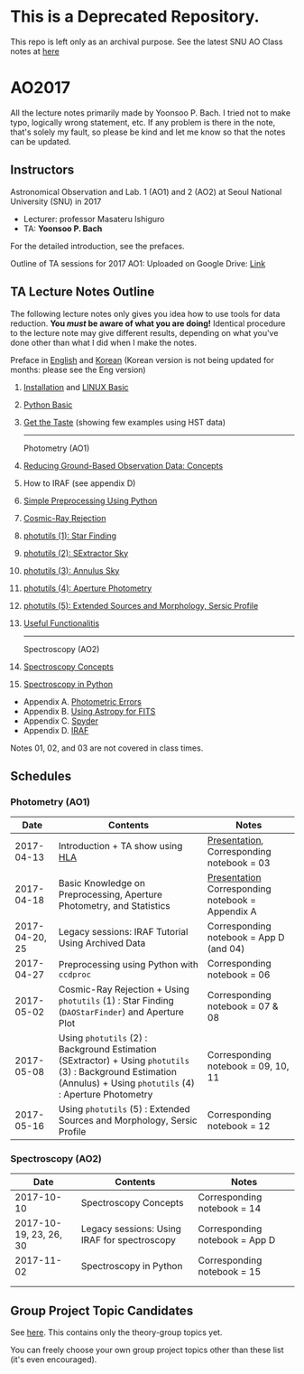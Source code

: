 # This is a Deprecated Repository.
This repo is left only as an archival purpose. 
See the latest SNU AO Class notes at [here](https://github.com/ysBach/SNU_AOclass)

# AO2017

All the lecture notes primarily made by Yoonsoo P. Bach. I tried not to make typo, logically wrong statement, etc. If any problem is there in the note, that's solely my fault, so please be kind and let me know so that the notes can be updated.

## Instructors
Astronomical Observation and Lab. 1 (AO1) and 2 (AO2) at Seoul National University (SNU) in 2017 

* Lecturer: professor Masateru Ishiguro 
* TA: **Yoonsoo P. Bach**

For the detailed introduction, see the prefaces.

Outline of TA sessions for 2017 AO1: Uploaded on Google Drive: [Link](https://drive.google.com/open?id=1Tt-j8SrdfzE-gBOzgxW061ngEbRz5njnbw-8lHO9GnI)


## TA Lecture Notes Outline

The following lecture notes only gives you idea how to use tools for data reduction. **You *must* be aware of what you are doing!** Identical procedure to the lecture note may give different results, depending on what you've done other than what I did when I make the notes.

Preface in [English](https://github.com/ysBach/AO_2017/blob/master/00_Preface_English.md) and [Korean](http://nbviewer.jupyter.org/github/ysbach/AO_2017/blob/master/00_Preface-Korean.ipynb) (Korean version is not being updated for months: please see the Eng version)



1. [Installation](http://nbviewer.jupyter.org/github/ysbach/AO_2017/blob/master/01_Installation.ipynb) and [LINUX Basic](http://nbviewer.jupyter.org/github/ysbach/AO_2017/blob/master/01_LINUX_Shell.ipynb)

2. [Python Basic](http://nbviewer.jupyter.org/github/ysbach/AO_2017/blob/master/02_Python_Basic.ipynb)

3. [Get the Taste](http://nbviewer.jupyter.org/github/ysbach/AO_2017/blob/master/03_Get_the_Taste.ipynb) (showing few examples using HST data)

   -----

   Photometry (AO1)

4. [Reducing Ground-Based Observation Data: Concepts](http://nbviewer.jupyter.org/github/ysbach/AO_2017/blob/master/04_Ground_Based_Concept.ipynb)

5. How to IRAF (see appendix D)

6. [Simple Preprocessing Using Python](http://nbviewer.jupyter.org/github/ysbach/AO_2017/blob/master/06_Preprocessing_with_Python.ipynb)

7. [Cosmic-Ray Rejection](http://nbviewer.jupyter.org/github/ysbach/AO_2017/blob/master/07_Cosmic_Ray_Rejection.ipynb)

8. [photutils (1): Star Finding](http://nbviewer.jupyter.org/github/ysbach/AO_2017/blob/master/08_Photutils_StarFinder.ipynb)

9. [photutils (2): SExtractor Sky](http://nbviewer.jupyter.org/github/ysbach/AO_2017/blob/master/09_Photutils_SExtractor_Background.ipynb)

10. [photutils (3): Annulus Sky](http://nbviewer.jupyter.org/github/ysbach/AO_2017/blob/master/10_Photutils_Annulus_Background.ipynb)

11. [photutils (4): Aperture Photometry](http://nbviewer.jupyter.org/github/ysbach/AO_2017/blob/master/11_Photutils_Aperture_Photometry.ipynb)

12. [photutils (5): Extended Sources and Morphology, Sersic Profile](http://nbviewer.jupyter.org/github/ysbach/AO_2017/blob/master/12_Photutils_Extended_Sources.ipynb)

13. [Useful Functionalitis](http://nbviewer.jupyter.org/github/ysbach/AO_2017/blob/master/13_Useful_Functionalities.ipynb)

    -----

    Spectroscopy (AO2)

14. [Spectroscopy Concepts](http://nbviewer.jupyter.org/github/ysbach/AO_2017/blob/master/14_Spectroscopy_Concept.ipynb)

15. [Spectroscopy in Python](http://nbviewer.jupyter.org/github/ysbach/AO_2017/blob/master/15_Spectroscopy_in_Python.ipynb)
* Appendix A. [Photometric Errors](http://nbviewer.jupyter.org/github/ysbach/AO_2017/blob/master/App_A_Photometric_Errors.ipynb)
* Appendix B. [Using Astropy for FITS](http://nbviewer.jupyter.org/github/ysbach/AO_2017/blob/master/App_B_Using_Astropy_for_FITS.ipynb)
* Appendix C. [Spyder](http://nbviewer.jupyter.org/github/ysbach/AO_2017/blob/master/App_C_Spyder.ipynb)
* Appendix D. [IRAF](https://github.com/ysBach/AO_2017/blob/master/App_D_IRAF.md)

Notes 01, 02, and 03 are not covered in class times.

## Schedules

### Photometry (AO1)

| Date           | Contents                                 | Notes                                    |
| -------------- | ---------------------------------------- | ---------------------------------------- |
| 2017-04-13     | Introduction + TA show using [HLA](http://hla.stsci.edu/) | [Presentation](https://drive.google.com/file/d/0B-MLFRYnMxUvQ1BJTkhNcVNveFFkYURLdDVMaWZkVDA5V05J/view?usp=sharing), Corresponding notebook = 03 |
| 2017-04-18     | Basic Knowledge on Preprocessing, Aperture Photometry, and Statistics | [Presentation](https://drive.google.com/open?id=0B-MLFRYnMxUvcnVjZ19teS02LWdxR004Mlp4MFlibWtLVmNj)  Corresponding notebook = Appendix A |
| 2017-04-20, 25 | Legacy sessions: IRAF Tutorial Using Archived Data | Corresponding notebook = App D (and 04)  |
| 2017-04-27     | Preprocessing using Python with `ccdproc` | Corresponding notebook = 06              |
| 2017-05-02     | Cosmic-Ray Rejection + Using `photutils` (1) : Star Finding (`DAOStarFinder`) and Aperture Plot | Corresponding notebook = 07 & 08         |
| 2017-05-08     | Using `photutils` (2) : Background Estimation (SExtractor) + Using `photutils` (3) : Background Estimation (Annulus) + Using `photutils` (4) : Aperture Photometry | Corresponding notebook = 09, 10, 11      |
| 2017-05-16     | Using `photutils` (5) : Extended Sources and Morphology, Sersic Profile | Corresponding notebook = 12              |

### Spectroscopy (AO2)

| Date                   | Contents                                 | Notes                          |
| ---------------------- | ---------------------------------------- | ------------------------------ |
| 2017-10-10             | Spectroscopy Concepts                    | Corresponding notebook = 14    |
| 2017-10-19, 23, 26, 30 | Legacy sessions: Using IRAF for spectroscopy | Corresponding notebook = App D |
| 2017-11-02             | Spectroscopy in Python                   | Corresponding notebook = 15    |
|                        |                                          |                                |
|                        |                                          |                                |



## Group Project Topic Candidates
See [here](http://nbviewer.jupyter.org/github/ysbach/AO_2017/blob/master/00_Group_Project_Topics.ipynb). This contains only the theory-group topics yet.

You can freely choose your own group project topics other than these list (it's even encouraged).



